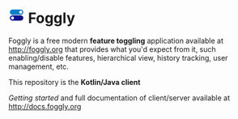 # ![](logo-tr-32.png) Foggly

Foggly is a free modern **feature toggling** application available at http://foggly.org that provides what you'd expect from it, such enabling/disable features,
hierarchical view, history tracking, user management, etc.

This repository is the **Kotlin/Java client**

*Getting started* and full documentation of client/server available at http://docs.foggly.org
